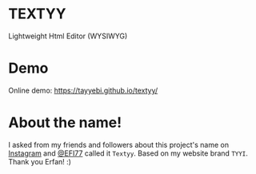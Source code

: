 # TEXTYY
Lightweight Html Editor (WYSIWYG)

# Demo
Online demo: <https://tayyebi.github.io/textyy/>

# About the name!

I asked from my friends and followers about this project's name
on [Instagram](https://www.instagram.com/stories/highlights/17886373192733028/) and [@EFI77](https://github.com/EFI77) called it `Textyy`.
Based on my website brand `TYYI`. Thank you Erfan! :)
